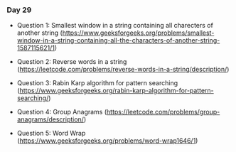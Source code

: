### Day 29

- Question 1: Smallest window in a string containing all charecters of another string (https://www.geeksforgeeks.org/problems/smallest-window-in-a-string-containing-all-the-characters-of-another-string-1587115621/1)

- Question 2: Reverse words in a string  (https://leetcode.com/problems/reverse-words-in-a-string/description/)

- Question 3: Rabin Karp algorithm for pattern searching (https://www.geeksforgeeks.org/rabin-karp-algorithm-for-pattern-searching/)

- Question 4: Group Anagrams (https://leetcode.com/problems/group-anagrams/description/)

- Question 5: Word Wrap (https://www.geeksforgeeks.org/problems/word-wrap1646/1)


